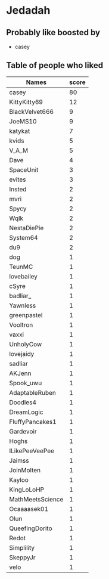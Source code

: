 # Jedadah
## Probably like boosted by 
+ casey
## Table of people who liked
Names | score
--- | ---
casey | 80
KittyKitty69 | 12
BlackVelvet666 | 9
JoeMS10 | 9
katykat | 7
kvids | 5
V_A_M | 5
Dave | 4
SpaceUnit | 3
evites | 3
Insted | 2
mvri | 2
Spycy | 2
Wqlk | 2
NestaDiePie | 2
System64 | 2
du9 | 2
dog | 1
TeunMC | 1
lovebailey | 1
cSyre | 1
badliar_ | 1
Yawnless | 1
greenpastel | 1
Vooltron | 1
vaxxi | 1
UnholyCow | 1
lovejaidy | 1
sadliar | 1
AKJenn | 1
Spook_uwu | 1
AdaptableRuben | 1
Doodles4 | 1
DreamLogic | 1
FluffyPancakes1 | 1
Gardevoir | 1
Hoghs | 1
ILikePeeVeePee | 1
Jaimss | 1
JoinMolten | 1
Kayloo | 1
KingLoLoHP | 1
MathMeetsScience | 1
Ocaaaasek01 | 1
Olun | 1
QueefingDorito | 1
Redot | 1
Simplility | 1
SkeppyJr | 1
velo | 1
